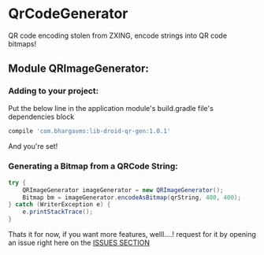 # QrCodeGenerator
QR code encoding stolen from ZXING, encode strings into QR code bitmaps!

## Module QRImageGenerator:

### Adding to your project:

Put the below line in the application module's build.gradle file's dependencies block

```groovy
compile 'com.bhargavms:lib-droid-qr-gen:1.0.1'
```
And you're set!

### Generating a Bitmap from a QRCode String:

```java
try {
    QRImageGenerator imageGenerator = new QRImageGenerator();
    Bitmap bm = imageGenerator.encodeAsBitmap(qrString, 400, 400);
} catch (WriterException e) {
    e.printStackTrace();
}
```
Thats it for now, if you want more features, welll....! request for it by opening an issue right here on the [ISSUES SECTION][1]


  [1]: https://github.com/bhargavms/QrCodeGenerator/issues